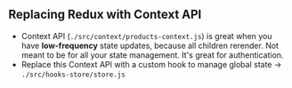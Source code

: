 ## Replacing Redux with Context API
- Context API (`./src/context/products-context.js`) is great when you have **low-frequency** state updates, because all children rerender. Not meant to be for all your state management. It's great for authentication.
- Replace this Context API with a custom hook to manage global state -> `./src/hooks-store/store.js`
